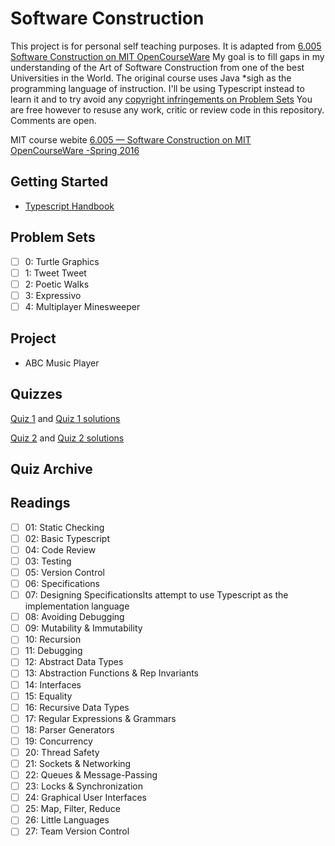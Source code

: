 # Software Construction

 This project is for personal self teaching purposes. It is adapted from [6.005 Software Construction on MIT OpenCourseWare](https://ocw.mit.edu/ans7870/6/6.005/s16/index.html)
 My goal is to fill gaps in my understanding of the Art of Software Construction from one of the best Universities in the World. The original course uses Java *sigh as the programming language of instruction. I'll be using Typescript instead to learn it and to try avoid any [copyright infringements on Problem Sets](https://ocw.mit.edu/ans7870/6/6.005/s16/general/collaboration.html)
 You are free however to resuse any work, critic or review code in this repository. Comments are open.

 MIT course webite [6.005 — Software Construction on MIT OpenCourseWare -Spring 2016](https://ocw.mit.edu/ans7870/6/6.005/s16/index.html)

## Getting Started

* [Typescript Handbook](https://www.typescriptlang.org/docs/handbook/intro.html)

## Problem Sets

* [ ] 0: Turtle Graphics
* [ ] 1: Tweet Tweet
* [ ] 2: Poetic Walks
* [ ] 3: Expressivo
* [ ] 4: Multiplayer Minesweeper

## Project

* ABC Music Player

## Quizzes

[Quiz 1](https://ocw.mit.edu/courses/electrical-engineering-and-computer-science/6-005-software-construction-spring-2016/quizzes/MIT6_005S16_Quiz1.pdf) and [Quiz 1 solutions](https://ocw.mit.edu/courses/electrical-engineering-and-computer-science/6-005-software-construction-spring-2016/quizzes/MIT6_005S16_Quiz1_soln.pdf)

[Quiz 2](https://ocw.mit.edu/courses/electrical-engineering-and-computer-science/6-005-software-construction-spring-2016/quizzes/MIT6_005S16_Quiz2.pdf) and [Quiz 2 solutions](https://ocw.mit.edu/courses/electrical-engineering-and-computer-science/6-005-software-construction-spring-2016/quizzes/MIT6_005S16_Quiz2_soln.pdf)

## Quiz Archive

## Readings

* [ ] 01: Static Checking
* [ ] 02: Basic Typescript
* [ ] 04: Code Review
* [ ] 03: Testing
* [ ] 05: Version Control
* [ ] 06: Specifications
* [ ] 07: Designing SpecificationsIts attempt to use Typescript as the implementation language
* [ ] 08: Avoiding Debugging
* [ ] 09: Mutability & Immutability
* [ ] 10: Recursion
* [ ] 11: Debugging
* [ ] 12: Abstract Data Types
* [ ] 13: Abstraction Functions & Rep Invariants
* [ ] 14: Interfaces
* [ ] 15: Equality
* [ ] 16: Recursive Data Types
* [ ] 17: Regular Expressions & Grammars
* [ ] 18: Parser Generators
* [ ] 19: Concurrency
* [ ] 20: Thread Safety
* [ ] 21: Sockets & Networking
* [ ] 22: Queues & Message-Passing
* [ ] 23: Locks & Synchronization
* [ ] 24: Graphical User Interfaces
* [ ] 25: Map, Filter, Reduce
* [ ] 26: Little Languages
* [ ] 27: Team Version Control
